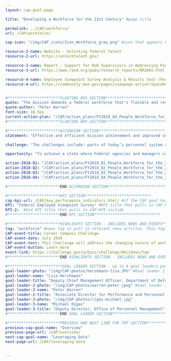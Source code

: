 ```yaml
---
layout: cap-goal-page

title: "Developing a Workforce for the 21st Century" #page title

permalink: ../CAP/workforce/
url: /CAP/workforce/

cap-icon: "/img/CAP_icons/Icon_Workforce_gray.png" #icon that appears next to title

resource-2-name: Website - Unlocking Federal Talent
resource-2-url: https://unlocktalent.gov/

resource-3-name: Report - Support for DoD Supervisors in Addressing Poor Employee Performance
resource-3-url: https://www.rand.org/pubs/research_reports/RR2665.html

resource-4-name: Employee Viewpoint Survey Analysis & Results Tool (Federal Access Only)
resource-4-url: https://community.max.gov/pages/viewpage.action?spaceKey=HHS&title=EVS+ART


#***********************FLOATING BOX SECTION*****************************
quote: "The mission demands a federal workforce that's flexible and resilient enough to accommodate the ever-changing nature of work. And it must bring out the best in civil servants." #appears in the gray text box
quote-author: "Peter Warren"
font-size: 16.5px
current-action-plan: "/CAP/action_plans/FY2018_Q4_People_Workforce_for_the_21st_Century.pdf"
#***********************FLOATING BOX SECTION*****************************

#***********************ACCORDION SECTION*****************************
statement: "Effective and efficient mission achievement and improved service to America through enhanced alignment and strategic management of the Federal workforce." #first accordion text

challenge: "The challenges include: parts of today’s personnel system are a relic of an earlier era that ill-serves Federal managers and employees; the Federal personnel system is unduly complex leading to a focus on compliance and transaction management rather than results and customer service; instead of agencies determining the best way to accomplish the mission, they map jobs in a fixed manner with outdated processes and functions; not aligning the workforce to mission requirements means the workforce is not being leveraged to meet emerging needs; HR IT systems are antiquated and not interoperable." #second accordion text

opportunity: "To achieve a state where Federal agencies and managers can hire the best employees, remove the worst employees, and engage employees at all levels of the organization. The Government must put a framework in place that drives and encourages strategic human capital management." #third accordion text

action-2018-Q1: "/CAP/action_plans/FY2018_Q1_People_Workforce_for_the_21st_Century.pdf"
action-2018-Q2: "/CAP/action_plans/FY2018_Q2_People_Workforce_for_the_21st_Century.pdf"
action-2018-Q3: "/CAP/action_plans/FY2018_Q3_People_Workforce_for_the_21st_Century.pdf"
action-2018-Q4: "/CAP/action_plans/FY2018_Q4_People_Workforce_for_the_21st_Century.pdf"

#***********************END ACCORDION SECTION*****************************

#***********************KPI SECTION*****************************
cap-kpi-url: /CAP/key_performance_indicators.html/ #if the CAP goal has a KPI, it will appear as a button under the title. The button links to the Tableau dashboard
KPI: "Federal Employee Viewpoint Survey" #KPI title that pulls in CAP-KPI include
KPI-2:  #2nd KPI title that pulls in CAP-KPI include
#***********************END KPI SECTION*****************************

#***********************HIGHLIGHTS SECTION - INCLUDES NEWS AND EVENTS*****************************
tag: "workforce" #news tag to pull in relevant news articles. This tag needs to be included in the "post" front matter
CAP-event-title: Career Compass Challenge
CAP-event-date: July 2019
CAP-event-text: This Challenge will address the changing nature of work, and the pace of change to the types of work, needed to carry out essential missions for the American people and create the Workforce for the 21st Century, starting with NSF.
CAP-event-button: Learn more
event-link: https://challenge.gov/a/buzz/challenge/86/ideas/top
#***********************END HIGHLIGHTS SECTION - INCLUDES NEWS AND EVENTS*****************************

#************************GOAL LEADER SECTION - up to 6 goal leaders possible by creating up to 6 sections below***************************
goal-leader-photo: "/img/CAP-photos/hershmann-lisa.JPG" #Goal leader 1
goal-leader-name: "Lisa Hershmann"
goal-leader-title: "Deputy Chief Management Officer, Department of Defense"
goal-leader-2-photo: "/img/CAP-photos/warren-peter.jpeg" #Goal leader 2
goal-leader-2-name: "Peter Warren"
goal-leader-2-title: "Associate Director for Performance and Personnel Management, Office of Management and Budget"
goal-leader-3-photo: "/img/CAP-photos/rigas-michael.jpg"
goal-leader-3-name: "Michael Rigas"
goal-leader-3-title: "Deputy Director, Office of Personnel Management"
#***********************END GOAL LEADER SECTION*****************************8

#***********************PREVIOUS AND NEXT LINK FOR TOP SECTION*****************************8
previous-cap-goal-name: "Overview"
previous-page-url: /CAP/overview/
next-cap-goal-name: "Leveraging Data"
next-page-url: /CAP/leveraging-data


---  
```


